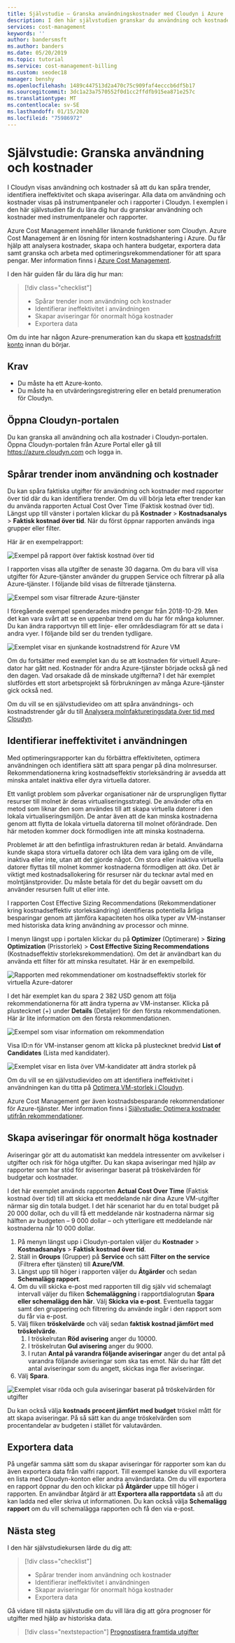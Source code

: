 ```yaml
---
title: Självstudie – Granska användningskostnader med Cloudyn i Azure | Microsoft Docs
description: I den här självstudien granskar du användning och kostnader för att spåra trender, identifiera ineffektivitet och skapa aviseringar.
services: cost-management
keywords: ''
author: bandersmsft
ms.author: banders
ms.date: 05/20/2019
ms.topic: tutorial
ms.service: cost-management-billing
ms.custom: seodec18
manager: benshy
ms.openlocfilehash: 1489c447513d2a470c75c909faf4ecccb6df5b17
ms.sourcegitcommit: 3dc1a23a7570552f0d1cc2ffdfb915ea871e257c
ms.translationtype: MT
ms.contentlocale: sv-SE
ms.lasthandoff: 01/15/2020
ms.locfileid: "75986972"
---
```

<!-- Intent: As a cloud-consuming user, I need to view usage and costs for my cloud resources and services.
-->

# <a name="tutorial-review-usage-and-costs"></a>Självstudie: Granska användning och kostnader

I Cloudyn visas användning och kostnader så att du kan spåra trender, identifiera ineffektivitet och skapa aviseringar. Alla data om användning och kostnader visas på instrumentpaneler och i rapporter i Cloudyn. I exemplen i den här självstudien får du lära dig hur du granskar användning och kostnader med instrumentpaneler och rapporter.

Azure Cost Management innehåller liknande funktioner som Cloudyn. Azure Cost Management är en lösning för intern kostnadshantering i Azure. Du får hjälp att analysera kostnader, skapa och hantera budgetar, exportera data samt granska och arbeta med optimeringsrekommendationer för att spara pengar. Mer information finns i [Azure Cost Management](../cost-management-billing-overview.md).

I den här guiden får du lära dig hur man:

> [!div class="checklist"]
> * Spårar trender inom användning och kostnader
> * Identifierar ineffektivitet i användningen
> * Skapar aviseringar för onormalt höga kostnader
> * Exportera data

Om du inte har någon Azure-prenumeration kan du skapa ett [kostnadsfritt konto](https://azure.microsoft.com/free/?WT.mc_id=A261C142F) innan du börjar.

## <a name="prerequisites"></a>Krav

- Du måste ha ett Azure-konto.
- Du måste ha en utvärderingsregistrering eller en betald prenumeration för Cloudyn.

## <a name="open-the-cloudyn-portal"></a>Öppna Cloudyn-portalen

Du kan granska all användning och alla kostnader i Cloudyn-portalen. Öppna Cloudyn-portalen från Azure Portal eller gå till https://azure.cloudyn.com och logga in.

## <a name="track-usage-and-cost-trends"></a>Spårar trender inom användning och kostnader

Du kan spåra faktiska utgifter för användning och kostnader med rapporter över tid där du kan identifiera trender. Om du vill börja leta efter trender kan du använda rapporten Actual Cost Over Time (Faktisk kostnad över tid). Längst upp till vänster i portalen klickar du på **Kostnader** > **Kostnadsanalys** > **Faktisk kostnad över tid**. När du först öppnar rapporten används inga grupper eller filter.

Här är en exempelrapport:

![Exempel på rapport över faktisk kostnad över tid](./media/tutorial-review-usage/actual-cost01.png)

I rapporten visas alla utgifter de senaste 30 dagarna. Om du bara vill visa utgifter för Azure-tjänster använder du gruppen Service och filtrerar på alla Azure-tjänster. I följande bild visas de filtrerade tjänsterna.

![Exempel som visar filtrerade Azure-tjänster](./media/tutorial-review-usage/actual-cost02.png)

I föregående exempel spenderades mindre pengar från 2018-10-29. Men det kan vara svårt att se en uppenbar trend om du har för många kolumner. Du kan ändra rapportvyn till ett linje- eller områdesdiagram för att se data i andra vyer. I följande bild ser du trenden tydligare.

![Exemplet visar en sjunkande kostnadstrend för Azure VM](./media/tutorial-review-usage/actual-cost03.png)

Om du fortsätter med exemplet kan du se att kostnaden för virtuell Azure-dator har gått ned. Kostnader för andra Azure-tjänster började också gå ned den dagen. Vad orsakade då de minskade utgifterna? I det här exemplet slutfördes ett stort arbetsprojekt så förbrukningen av många Azure-tjänster gick också ned.

Om du vill se en självstudievideo om att spåra användnings- och kostnadstrender går du till [Analysera molnfaktureringsdata över tid med Cloudyn](https://youtu.be/7LsVPHglM0g).

## <a name="detect-usage-inefficiencies"></a>Identifierar ineffektivitet i användningen

Med optimeringsrapporter kan du förbättra effektiviteten, optimera användningen och identifiera sätt att spara pengar på dina molnresurser. Rekommendationerna kring kostnadseffektiv storleksändring är avsedda att minska antalet inaktiva eller dyra virtuella datorer.

Ett vanligt problem som påverkar organisationer när de ursprungligen flyttar resurser till molnet är deras virtualiseringsstrategi. De använder ofta en metod som liknar den som användes till att skapa virtuella datorer i den lokala virtualiseringsmiljön. De antar även att de kan minska kostnaderna genom att flytta de lokala virtuella datorerna till molnet oförändrade. Den här metoden kommer dock förmodligen inte att minska kostnaderna.

Problemet är att den befintliga infrastrukturen redan är betald. Användarna kunde skapa stora virtuella datorer och låta dem vara igång om de ville, inaktiva eller inte, utan att det gjorde något. Om stora eller inaktiva virtuella datorer flyttas till molnet kommer kostnaderna förmodligen att *öka*. Det är viktigt med kostnadsallokering för resurser när du tecknar avtal med en molntjänstprovider. Du måste betala för det du begär oavsett om du använder resursen fullt ut eller inte.

I rapporten Cost Effective Sizing Recommendations (Rekommendationer kring kostnadseffektiv storleksändring) identifieras potentiella årliga besparingar genom att jämföra kapaciteten hos olika typer av VM-instanser med historiska data kring användning av processor och minne.  

I menyn längst upp i portalen klickar du på **Optimizer** (Optimerare)  > **Sizing Optimization** (Prisstorlek)  > **Cost Effective Sizing Recommendations** (Kostnadseffektiv storleksrekommendation). Om det är användbart kan du använda ett filter för att minska resultatet. Här är en exempelbild.

![Rapporten med rekommendationer om kostnadseffektiv storlek för virtuella Azure-datorer](./media/tutorial-review-usage/sizing01.png)

I det här exemplet kan du spara 2 382 USD genom att följa rekommendationerna för att ändra typerna av VM-instanser. Klicka på plustecknet (+) under **Details** (Detaljer) för den första rekommendationen. Här är lite information om den första rekommendationen.

![Exempel som visar information om rekommendation](./media/tutorial-review-usage/sizing02.png)

Visa ID:n för VM-instanser genom att klicka på plustecknet bredvid **List of Candidates** (Lista med kandidater).

![Exemplet visar en lista över VM-kandidater att ändra storlek på](./media/tutorial-review-usage/sizing03.png)

Om du vill se en självstudievideo om att identifiera ineffektivitet i användningen kan du titta på [Optimera VM-storlek i Cloudyn](https://youtu.be/1xaZBNmV704).

Azure Cost Management ger även kostnadsbesparande rekommendationer för Azure-tjänster. Mer information finns i [Självstudie: Optimera kostnader utifrån rekommendationer](../costs/tutorial-acm-opt-recommendations.md).

## <a name="create-alerts-for-unusual-spending"></a>Skapa aviseringar för onormalt höga kostnader

Aviseringar gör att du automatiskt kan meddela intressenter om avvikelser i utgifter och risk för höga utgifter. Du kan skapa aviseringar med hjälp av rapporter som har stöd för aviseringar baserat på tröskelvärden för budgetar och kostnader.

I det här exemplet används rapporten **Actual Cost Over Time** (Faktisk kostnad över tid) till att skicka ett meddelande när dina Azure VM-utgifter närmar sig din totala budget. I det här scenariot har du en total budget på 20 000 dollar, och du vill få ett meddelande när kostnaderna närmar sig hälften av budgeten – 9 000 dollar – och ytterligare ett meddelande när kostnaderna når 10 000 dollar.

1. På menyn längst upp i Cloudyn-portalen väljer du **Kostnader** > **Kostnadsanalys** > **Faktisk kostnad över tid**.
2. Ställ in **Groups** (Grupper) på **Service** och sätt **Filter on the service** (Filtrera efter tjänsten) till **Azure/VM**.
3. Längst upp till höger i rapporten väljer du **Åtgärder** och sedan **Schemalägg rapport**.
4. Om du vill skicka e-post med rapporten till dig själv vid schemalagt intervall väljer du fliken **Schemaläggning** i rapportdialogrutan **Spara eller schemalägg den här**. Välj **Skicka via e-post**. Eventuella taggar samt den gruppering och filtrering du använde ingår i den rapport som du får via e-post.
5. Välj fliken **tröskelvärde** och välj sedan **faktisk kostnad jämfört med tröskelvärde**.
   1. I tröskelrutan **Röd avisering** anger du 10000.
   2. I tröskelrutan **Gul avisering** anger du 9000.
   3. I rutan **Antal på varandra följande aviseringar** anger du det antal på varandra följande aviseringar som ska tas emot. När du har fått det antal aviseringar som du angett, skickas inga fler aviseringar.
6. Välj **Spara**.

![Exemplet visar röda och gula aviseringar baserat på tröskelvärden för utgifter](./media/tutorial-review-usage/schedule-alert01.png)

Du kan också välja **kostnads procent jämfört med budget** tröskel mått för att skapa aviseringar. På så sätt kan du ange tröskelvärden som procentandelar av budgeten i stället för valutavärden.

## <a name="export-data"></a>Exportera data

På ungefär samma sätt som du skapar aviseringar för rapporter som kan du även exportera data från valfri rapport. Till exempel kanske du vill exportera en lista med Cloudyn-konton eller andra användardata. Om du vill exportera en rapport öppnar du den och klickar på **Åtgärder** uppe till höger i rapporten. En användbar åtgärd är att **Exportera alla rapportdata** så att du kan ladda ned eller skriva ut informationen. Du kan också välja **Schemalägg rapport** om du vill schemalägga rapporten och få den via e-post.

## <a name="next-steps"></a>Nästa steg

I den här självstudiekursen lärde du dig att:

> [!div class="checklist"]
> * Spårar trender inom användning och kostnader
> * Identifierar ineffektivitet i användningen
> * Skapar aviseringar för onormalt höga kostnader
> * Exportera data


Gå vidare till nästa självstudie om du vill lära dig att göra prognoser för utgifter med hjälp av historiska data.

> [!div class="nextstepaction"]
> [Prognostisera framtida utgifter](../../cost-management/tutorial-forecast-spending.md)
